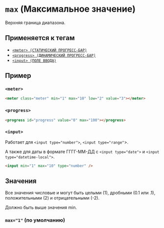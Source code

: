 # `max` (Максимальное значение)

Верхняя граница диапазона.

## Применяется к тегам

- [`<meter> (СТАТИЧЕСКИЙ ПРОГРЕСС-БАР)`](<../TAGS UI/meter (СТАТИЧЕСКИЙ ПРОГРЕСС-БАР).md>)
- [`<progress> (ДИНАМИЧЕСКИЙ ПРОГРЕСС-БАР)`](<../TAGS UI/progress (ДИНАМИЧЕСКИЙ ПРОГРЕСС-БАР).md>)
- [`<input> (ПОЛЕ ВВОДА)`](<../TAGS FORM/input (ПОЛЕ ВВОДА).md>)

## Пример

### `<meter>`

```html
<meter class="meter" min="1" max="10" low="2" value="3"></meter>
```

### `<progress>`

```html
<progress id="progress" value="0" max="100"></progress>
```

### `<input>`

Работает для `<input type="number">`, `<input type="range"`>.

А также для даты в формате ГГГГ-ММ-ДД с `<input type="date">` и `<input type="datetime-local">`.

```html
<input min="1" max="10" type="number" />
```

## Значения

Все значения числовые и могут быть целыми (1), дробными (0.1 или .1), положительными (2) и отрицательными (-2).

Должно быть выше значения min.

### `max="1"` (по умолчанию)
